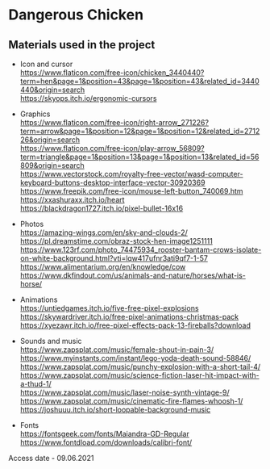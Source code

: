 # Dangerous Chicken
## Materials used in the project

- Icon and cursor <br>
https://www.flaticon.com/free-icon/chicken_3440440?term=hen&page=1&position=43&page=1&position=43&related_id=3440440&origin=search <br>
https://skyops.itch.io/ergonomic-cursors <br>

- Graphics <br>
https://www.flaticon.com/free-icon/right-arrow_271226?term=arrow&page=1&position=12&page=1&position=12&related_id=271226&origin=search <br>
https://www.flaticon.com/free-icon/play-arrow_56809?term=triangle&page=1&position=13&page=1&position=13&related_id=56809&origin=search <br>
https://www.vectorstock.com/royalty-free-vector/wasd-computer-keyboard-buttons-desktop-interface-vector-30920369 <br>
https://www.freepik.com/free-icon/mouse-left-button_740069.htm <br>
https://xxashuraxx.itch.io/heart <br>
https://blackdragon1727.itch.io/pixel-bullet-16x16 <br>

- Photos <br>
https://amazing-wings.com/en/sky-and-clouds-2/ <br>
https://pl.dreamstime.com/obraz-stock-hen-image1251111 <br>
https://www.123rf.com/photo_74475934_rooster-bantam-crows-isolate-on-white-background.html?vti=lqw417ufnr3ati9qf7-1-57 <br>
https://www.alimentarium.org/en/knowledge/cow <br>
https://www.dkfindout.com/us/animals-and-nature/horses/what-is-horse/ <br>

- Animations <br>
https://untiedgames.itch.io/five-free-pixel-explosions <br>
https://skywardriver.itch.io/free-pixel-animations-christmas-pack <br>
https://xyezawr.itch.io/free-pixel-effects-pack-13-fireballs?download <br>

- Sounds and music <br>
https://www.zapsplat.com/music/female-shout-in-pain-3/ <br>
https://www.myinstants.com/instant/lego-yoda-death-sound-58846/ <br>
https://www.zapsplat.com/music/punchy-explosion-with-a-short-tail-4/ <br>
https://www.zapsplat.com/music/science-fiction-laser-hit-impact-with-a-thud-1/ <br>
https://www.zapsplat.com/music/laser-noise-synth-vintage-9/ <br>
https://www.zapsplat.com/music/cinematic-fire-flames-whoosh-1/ <br>
https://joshuuu.itch.io/short-loopable-background-music <br>

- Fonts <br>
https://fontsgeek.com/fonts/Maiandra-GD-Regular <br>
https://www.fontdload.com/downloads/calibri-font/ <br>

Access date - 09.06.2021